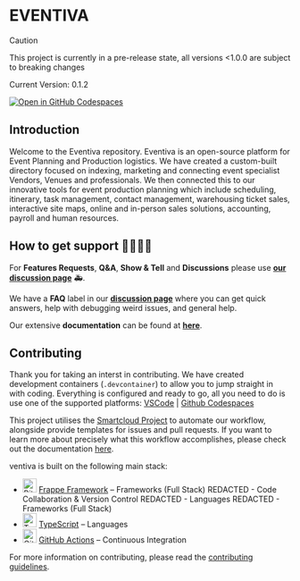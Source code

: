 # EVENTIVA

> [!CAUTION]
> This project is currently in a pre-release state, all versions <1.0.0 are subject to breaking changes
> 
> Current Version: 0.1.2 <!-- x-release-please-version -->

[![Open in GitHub Codespaces](https://github.com/codespaces/badge.svg)](https://codespaces.new/Eventiva/eventiva?quickstart=1)

## Introduction

Welcome to the Eventiva repository. Eventiva is an open-source platform for Event Planning and Production logistics. We have created a custom-built directory focused on indexing, marketing and connecting event specialist Vendors, Venues and professionals. We then connected this to our innovative tools for event production planning which include scheduling, itinerary, task management, contact management, warehousing ticket sales, interactive site maps, online and in-person sales solutions, accounting, payroll and human resources.

## How to get support 👨‍👩‍👧‍👦

For **Features Requests**, **Q&A**, **Show & Tell** and **Discussions** please use **[our discussion page](https://github.com/Eventiva/Eventiva/discussions)** 🚑.

We have a **FAQ** label in our **[discussion page](https://github.com/Eventiva/Eventiva/discussions)** where you can get quick answers, help with debugging weird issues, and general help.

Our extensive **documentation** can be found at **[here](https://github.com/Eventiva/Eventiva)**.


## Contributing

Thank you for taking an interst in contributing. We have created development containers (`.devcontainer`) to allow you to jump straight in with coding. Everything is configured and ready to go, all you need to do is use one of the supported platforms: [VSCode](https://code.visualstudio.com/docs/remote/containers) | [Github Codespaces](https://github.com/features/codespaces)

This project utilises the [Smartcloud Project](https://github.com/Eventiva/smartcloud) to automate our workflow, alongside provide templates for issues and pull requests. If you want to learn more about precisely what this workflow accomplishes, please check out the documentation [here](https://github.com/Eventiva/smartcloud).

ventiva is built on the following main stack:

- <img width='25' height='25' src='https://pbs.twimg.com/profile_images/1739248927227125760/y9Ny5gFa_400x400.png' alt='Bit'/> [Frappe Framework](https://frappeframework.com/) – Frameworks (Full Stack)
REDACTED - Code Collaboration & Version Control
REDACTED - Languages
REDACTED - Frameworks (Full Stack)
- <img width='25' height='25' src='https://img.stackshare.io/service/1612/bynNY5dJ.jpg' alt='TypeScript'/> [TypeScript](http://www.typescriptlang.org) – Languages
- <img width='25' height='25' src='https://img.stackshare.io/service/11563/actions.png' alt='GitHub Actions'/> [GitHub Actions](https://github.com/features/actions) – Continuous Integration

For more information on contributing, please read the [contributing guidelines](./contributing.md).